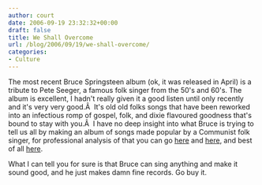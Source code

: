 ```yaml
---
author: court
date: 2006-09-19 23:32:32+00:00
draft: false
title: We Shall Overcome
url: /blog/2006/09/19/we-shall-overcome/
categories:
- Culture
---
```


The most recent Bruce Springsteen album (ok, it was released in April) is a tribute to Pete Seeger, a famous folk singer from the 50's and 60's.  The album is excellent, I hadn't really given it a good listen until only recently and it's very very good.Â  It's old old folks songs that have been reworked into an infectious romp of gospel, folk, and dixie flavoured goodness that's bound to stay with you.Â   I have no deep insight into what Bruce is trying to tell us all by making an album of songs made popular by a Communist folk singer, for professional analysis of that you can go [here](http://en.wikipedia.org/wiki/Pete_Seeger) and [here](http://www.rollingstone.com/artists/brucespringsteen/albums/album/9940660/review/9961290), and best of all [here](http://pitchforkmedia.com/article/record_review/22262/Bruce_Springsteen_We_Shall_Overcome_The_Seeger_Sessions).

What I can tell you for sure is that Bruce can sing anything and make it sound good, and he just makes damn fine records.  Go buy it.

